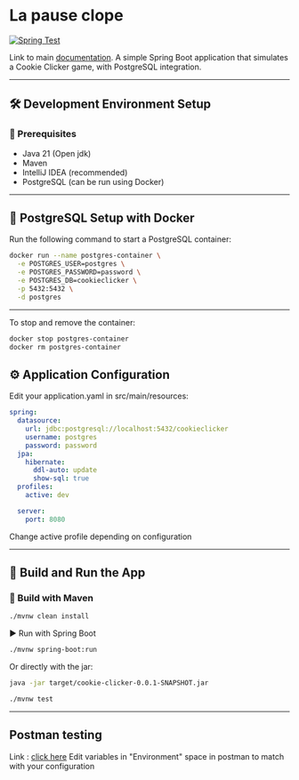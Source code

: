 # La pause clope

[![Spring Test](https://github.com/LaPauseClope/pause-clope-server/actions/workflows/maven.yml/badge.svg)](https://github.com/LaPauseClope/pause-clope-server/actions/workflows/maven.yml)

Link to main [documentation](https://www.youtube.com/watch?v=dQw4w9WgXcQ).
A simple Spring Boot application that simulates a Cookie Clicker game, with PostgreSQL integration.

---

## 🛠️ Development Environment Setup

### 🔧 Prerequisites

- Java 21 (Open jdk)
- Maven
- IntelliJ IDEA (recommended)
- PostgreSQL (can be run using Docker)

---

## 🐳 PostgreSQL Setup with Docker

Run the following command to start a PostgreSQL container:

```bash
docker run --name postgres-container \
  -e POSTGRES_USER=postgres \
  -e POSTGRES_PASSWORD=password \
  -e POSTGRES_DB=cookieclicker \
  -p 5432:5432 \
  -d postgres
```

----
To stop and remove the container:

```bash
docker stop postgres-container
docker rm postgres-container
```

## ⚙️ Application Configuration

Edit your application.yaml in src/main/resources:

```yaml
spring:
  datasource:
    url: jdbc:postgresql://localhost:5432/cookieclicker
    username: postgres
    password: password
  jpa:
    hibernate:
      ddl-auto: update
      show-sql: true
  profiles:
    active: dev

  server:
    port: 8080
```

Change active profile depending on configuration

---

## 🧱 Build and Run the App

### 🔨 Build with Maven

```bash
./mvnw clean install
```

▶️ Run with Spring Boot

```bash
./mvnw spring-boot:run
```

Or directly with the jar:

```bash
java -jar target/cookie-clicker-0.0.1-SNAPSHOT.jar
```

```bash
./mvnw test
```

---

## Postman testing

Link : [click here](https://app.getpostman.com/join-team?invite_code=8cbac6d126d4553a0384e4f33e19a25b964669e660f47611d5235e16fc5ea495&target_code=a3f18daaa9304aef43bcea35df2fe791)
Edit variables in "Environment" space in postman to match with your configuration
